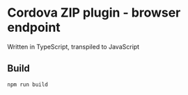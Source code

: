 # Cordova ZIP plugin - browser endpoint
Written in TypeScript, transpiled to JavaScript

## Build
```
npm run build
